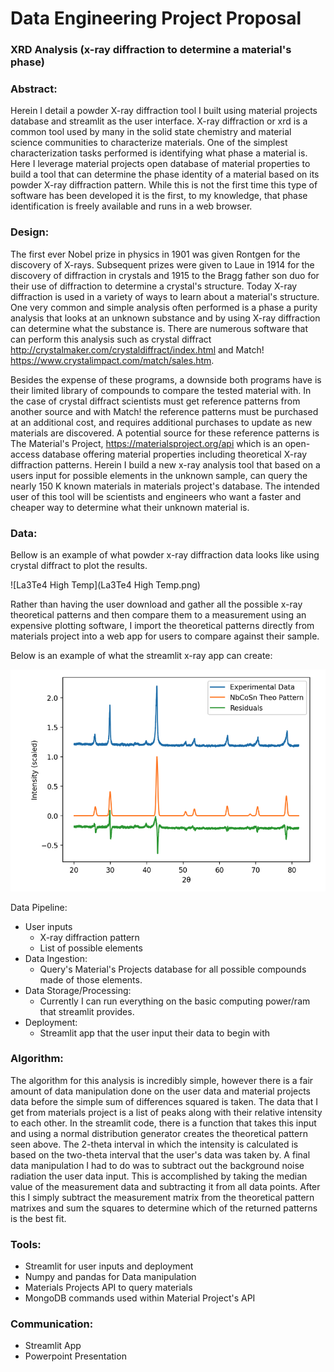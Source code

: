 # Data Engineering Project Proposal

### XRD Analysis (x-ray diffraction to determine a material's phase)



### Abstract: 

Herein I detail a powder X-ray diffraction tool I built using material projects database and streamlit as the user interface. X-ray diffraction or xrd is a common tool used by many in the solid state chemistry and material science communities to characterize materials. One of the simplest characterization tasks performed is identifying what phase a material is. Here I leverage material projects open database of material properties to build a tool that can determine the phase identity of a material based on its powder X-ray diffraction pattern. While this is not the first time this type of software has been developed it is the first, to my knowledge, that phase identification is freely available and runs in a web browser.

### Design:

The first ever Nobel prize in physics in 1901 was given Rontgen for the discovery of X-rays. Subsequent prizes were given to Laue in 1914 for the discovery of diffraction in crystals and 1915 to the Bragg father son duo for their use of diffraction to determine a crystal's structure. Today X-ray diffraction is used in a variety of ways to learn about a material's structure. One very common and simple analysis often performed is a phase a purity analysis that looks at an unknown substance and by using X-ray diffraction can determine what the substance is. There are numerous software that can perform this analysis such as crystal diffract http://crystalmaker.com/crystaldiffract/index.html and Match! https://www.crystalimpact.com/match/sales.htm.

 Besides the expense of these programs, a downside both programs have is their limited library of compounds to compare the tested material with. In the case of crystal diffract scientists must get reference patterns from another source and with Match! the reference patterns must be purchased at an additional cost, and requires additional purchases to update as new materials are discovered. A potential source for these reference patterns is The Material's Project, https://materialsproject.org/api which is an open-access database offering material properties including theoretical X-ray diffraction patterns. Herein I build a new x-ray analysis tool that based on a users input for possible elements in the unknown sample, can query the nearly 150 K known materials in materials project's database. The intended user of this tool will be scientists and engineers who want a faster and cheaper way to determine what their unknown material is. 

### Data:

Bellow is an example of  what powder x-ray diffraction data looks like using crystal diffract to plot the results.

![La3Te4 High Temp](La3Te4 High Temp.png)

Rather than having the user download and gather all the possible x-ray theoretical patterns and then compare them to a measurement using an expensive plotting software, I import the theoretical patterns directly from materials project into a web app for users to compare against their sample. 



Below is an example of what the streamlit x-ray app can create:

![image-20220712220554140](NbCoSn_example.png)



Data Pipeline:

* User inputs
  * X-ray diffraction pattern
  * List of possible elements
* Data Ingestion:
  * Query's Material's Projects database for all possible compounds made of those elements. 
* Data Storage/Processing:
  * Currently I can run everything on the basic computing power/ram that streamlit provides. 
* Deployment:
  * Streamlit app that the user input their data to begin with

### Algorithm:

The algorithm for this analysis is incredibly simple, however there is a fair amount of data manipulation done on the user data and material projects data before the simple sum of differences squared is taken. The data that I get from materials project is a list of peaks along with their relative intensity to each other. In the streamlit code, there is a function that takes this input and using a normal distribution generator creates the theoretical pattern seen above. The 2-theta interval in which the intensity is calculated is based on the two-theta interval that the user's data was taken by. A final data manipulation I had to do was to subtract out the background noise radiation the user data input. This is accomplished by taking the median value of the measurement data and subtracting it from all data points. After this I simply subtract the measurement matrix from the theoretical pattern matrixes and sum the squares to determine which of the returned patterns is the best fit.

### Tools:

* Streamlit for user inputs and deployment
* Numpy and pandas for Data manipulation
* Materials Projects API to query materials
* MongoDB commands used within Material Project's API

### Communication:

* Streamlit App
* Powerpoint Presentation
